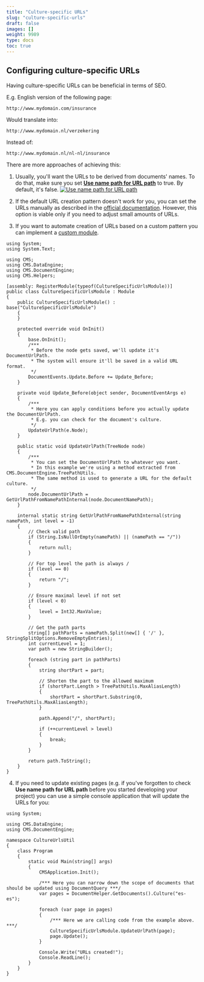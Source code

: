 ```yaml
---
title: "Culture-specific URLs"
slug: "culture-specific-urls"
draft: false
images: []
weight: 9989
type: docs
toc: true
---
```


## Configuring culture-specific URLs
Having culture-specific URLs can be beneficial in terms of SEO.

 E.g. English version of the following page:

    http://www.mydomain.com/insurance

Would translate into:

    http://www.mydomain.nl/verzekering

Instead of:

    http://www.mydomain.nl/nl-nl/insurance

There are more approaches of achieving this:

1. Usually, you'll want the URLs to be derived from documents' names. To do that, make sure you set [**Use name path for URL path**][1] to true. By default, it's false.
[![Use name path for URL path][2]][2]

2. If the default URL creation pattern doesn't work for you, you can set the URLs manually as described in the [official documentation][3]. However, this option is viable only if you need to adjust small amounts of URLs.

3. If you want to automate creation of URLs based on a custom pattern you can implement a [custom module][4].
    
<!-- language: lang-c# -->
    using System;
    using System.Text;
    
    using CMS;
    using CMS.DataEngine;
    using CMS.DocumentEngine;
    using CMS.Helpers;
    
    [assembly: RegisterModule(typeof(CultureSpecificUrlsModule))]    
    public class CultureSpecificUrlsModule : Module
    {
        public CultureSpecificUrlsModule() : base("CultureSpecificUrlsModule")
        {
        }
    
        protected override void OnInit()
        {
            base.OnInit();
            /***
             * Before the node gets saved, we'll update it's DocumentUrlPath.
             * The system will ensure it'll be saved in a valid URL format.
             */
            DocumentEvents.Update.Before += Update_Before;
        }
    
        private void Update_Before(object sender, DocumentEventArgs e)
        {
            /*** 
             * Here you can apply conditions before you actually update the DocumentUrlPath.
             * E.g. you can check for the document's culture.
             */
            UpdateUrlPath(e.Node);
        }
    
        public static void UpdateUrlPath(TreeNode node)
        {
            /***
             * You can set the DocumentUrlPath to whatever you want.
             * In this example we're using a method extracted from CMS.DocumentEngine.TreePathUtils.
             * The same method is used to generate a URL for the default culture.
             */
            node.DocumentUrlPath = GetUrlPathFromNamePathInternal(node.DocumentNamePath);
        }
    
        internal static string GetUrlPathFromNamePathInternal(string namePath, int level = -1)
        {
            // Check valid path
            if (String.IsNullOrEmpty(namePath) || (namePath == "/"))
            {
                return null;
            }
    
            // For top level the path is always /
            if (level == 0)
            {
                return "/";
            }
    
            // Ensure maximal level if not set
            if (level < 0)
            {
                level = Int32.MaxValue;
            }
    
            // Get the path parts
            string[] pathParts = namePath.Split(new[] { '/' }, StringSplitOptions.RemoveEmptyEntries);
            int currentLevel = 1;
            var path = new StringBuilder();
    
            foreach (string part in pathParts)
            {
                string shortPart = part;
    
                // Shorten the part to the allowed maximum
                if (shortPart.Length > TreePathUtils.MaxAliasLength)
                {
                    shortPart = shortPart.Substring(0, TreePathUtils.MaxAliasLength);
                }
    
                path.Append("/", shortPart);
    
                if (++currentLevel > level)
                {
                    break;
                }
            }
    
            return path.ToString();
        }
    }


4. If you need to update existing pages (e.g. if you've forgotten to check **Use name path for URL path** before you started developing your project) you can use a simple console application that will update the URLs for you:


<!-- language: lang-c# -->

    using System;
    
    using CMS.DataEngine;
    using CMS.DocumentEngine;
    
    namespace CultureUrlsUtil
    {
        class Program
        {
            static void Main(string[] args)
            {
                CMSApplication.Init();
    
                /*** Here you can narrow down the scope of documents that should be updated using DocumentQuery ***/
                var pages = DocumentHelper.GetDocuments().Culture("es-es");
                
                foreach (var page in pages)
                {
                    /*** Here we are calling code from the example above. ***/
                    CultureSpecificUrlsModule.UpdateUrlPath(page);
                    page.Update();
                }
    
                Console.Write("URLs created!");
                Console.ReadLine();
            }
        }
    }


  [1]: https://docs.kentico.com/display/K9/Settings+-+URLs+and+SEO
  [2]: https://i.stack.imgur.com/kQzDd.png
  [3]: https://docs.kentico.com/display/K9/Configuring+URLs+for+multilingual+websites#ConfiguringURLsformultilingualwebsites-UsingacustompageURLpathfordifferentcultureversions
  [4]: https://docs.kentico.com/display/K9/Creating+custom+modules

